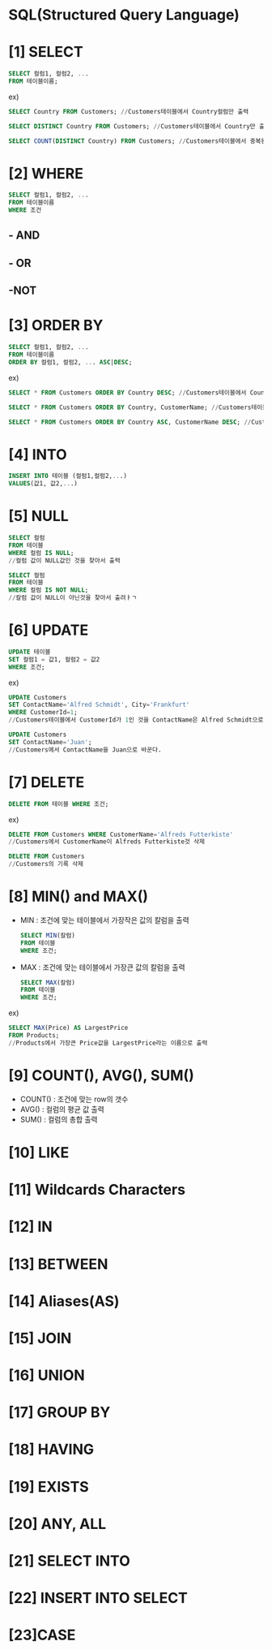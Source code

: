 # SQL(Structured Query Language)

# [1] SELECT

```sql
SELECT 컬럼1, 컬럼2, ...
FROM 테이블이름;
```

ex)

```sql
SELECT Country FROM Customers; //Customers테이블에서 Country컬럼만 출력

SELECT DISTINCT Country FROM Customers; //Customers테이블에서 Country만 출력(중복된 것은 지우고 출력)

SELECT COUNT(DISTINCT Country) FROM Customers; //Customers테이블에서 중복된것을 지운 Country의 갯수 출력
```



# [2] WHERE

```sql
SELECT 컬럼1, 컬럼2, ...
FROM 테이블이름
WHERE 조건
```



## - AND

## - OR

## -NOT



# [3] ORDER BY

```sql
SELECT 컬럼1, 컬럼2, ...
FROM 테이블이름
ORDER BY 컬럼1, 컬럼2, ... ASC|DESC;
```

ex)

```sql
SELECT * FROM Customers ORDER BY Country DESC; //Customers테이블에서 Country를 내림차순으로 출력

SELECT * FROM Customers ORDER BY Country, CustomerName; //Customers테이블에서 Country를 기준으로 오름차순정렬하고 Country가 같을시 CustomerName을 기준으로 오름차순 정렬

SELECT * FROM Customers ORDER BY Country ASC, CustomerName DESC; //Customers테이블에서 Country를 기준으로 오름차순정렬하고, COntry가 같을경우 CustomerName을 기준으로 내림차순 정렬한다.
```



# [4] INTO

```sql
INSERT INTO 테이블 (컬럼1,컬럼2,...)
VALUES(값1, 값2,...)
```



# [5] NULL

```sql
SELECT 컬럼
FROM 테이블
WHERE 컬럼 IS NULL;
//컬럼 값이 NULL값인 것을 찾아서 출력

SELECT 컬럼
FROM 테이블
WHERE 컬럼 IS NOT NULL;
//칼럼 값이 NULL이 아닌것을 찾아서 출려ㅑㄱ
```



# [6] UPDATE

```sql
UPDATE 테이블 
SET 컬럼1 = 값1, 컬럼2 = 값2
WHERE 조건;
```

ex)

```sql
UPDATE Customers
SET ContactName='Alfred Schmidt', City='Frankfurt'
WHERE CustomerId=1;
//Customers테이블에서 CustomerId가 1인 것을 ContactName은 Alfred Schmidt으로 City는 Frankfurt로 바꾸기

UPDATE Customers
SET ContactName='Juan';
//Customers에서 ContactName을 Juan으로 바꾼다.
```



# [7] DELETE

```sql
DELETE FROM 테이블 WHERE 조건;
```

ex)

```sql
DELETE FROM Customers WHERE CustomerName='Alfreds Futterkiste'
//Customers에서 CustomerName이 Alfreds Futterkiste것 삭제

DELETE FROM Customers
//Customers의 기록 삭제
```



# [8] MIN() and MAX()

* MIN : 조건에 맞는 테이블에서 가장작은 값의 칼럼을 출력

  ```sql
  SELECT MIN(칼럼)
  FROM 테이블
  WHERE 조건;
  ```

* MAX : 조건에 맞는 테이블에서 가장큰 값의 칼럼을 출력

  ```sql
  SELECT MAX(칼럼)
  FROM 테이블
  WHERE 조건;
  ```

ex)

```sql
SELECT MAX(Price) AS LargestPrice
FROM Products;
//Products에서 가장큰 Price값을 LargestPrice라는 이름으로 출력
```



# [9] COUNT(), AVG(), SUM()

* COUNT() : 조건에 맞는 row의 갯수
* AVG() : 컬럼의 평균 값 출력
* SUM() : 컬럼의 총합 출력

# [10] LIKE



# [11] Wildcards Characters



# [12] IN



# [13] BETWEEN



# [14] Aliases(AS)



# [15] JOIN



# [16] UNION



# [17] GROUP BY



# [18] HAVING



# [19] EXISTS



# [20] ANY, ALL



# [21] SELECT INTO



# [22] INSERT INTO SELECT



# [23]CASE